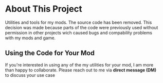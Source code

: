 # About This Project
Utilities and tools for my mods.
The source code has been removed. This decision was made because parts of the code were previously used without permission in other projects wich caused bugs and compability problems with my mods and game.

## Using the Code for Your Mod

If you're interested in using any of the my utilities for your mod, I am more than happy to collaborate. Please reach out to me via **direct message (DM)** to discuss your use case
